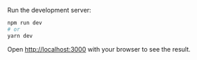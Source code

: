 Run the development server:

```bash
npm run dev
# or
yarn dev
```

Open [http://localhost:3000](http://localhost:3000) with your browser to see the result.
